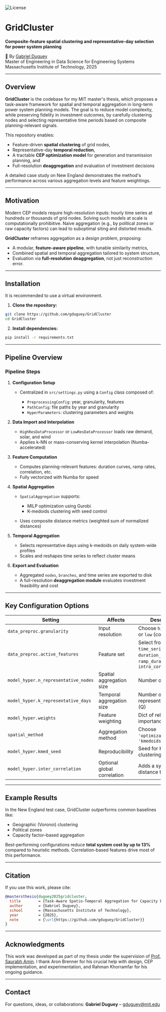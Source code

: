 ![License](https://img.shields.io/badge/license-MIT-blue.svg)

# GridCluster

**Composite-feature spatial clustering and representative-day selection for power system planning**

📍 By [Gabriel Duguey](mailto:gduguey@mit.edu)  
Master of Engineering in Data Science for Engineering Systems  
Massachusetts Institute of Technology, 2025

---

## Overview

**GridCluster** is the codebase for my MIT master's thesis, which proposes a task-aware framework for spatial and temporal aggregation in long-term power system planning models. The goal is to reduce model complexity, while preserving fidelity in investment outcomes, by carefully clustering nodes and selecting representative time periods based on composite planning-relevant signals.

This repository enables:
- Feature-driven **spatial clustering** of grid nodes,
- Representative-day **temporal reduction**,
- A tractable **CEP optimization model** for generation and transmission planning, and
- Full-resolution **deaggregation** and evaluation of investment decisions

A detailed case study on New England demonstrates the method's performance across various aggregation levels and feature weightings.

---

## Motivation

Modern CEP models require high-resolution inputs: hourly time series at hundreds or thousands of grid nodes. Solving such models at scale is computationally prohibitive. Naive aggregation (e.g., by political zones or raw capacity factors) can lead to suboptimal siting and distorted results.

**GridCluster** reframes aggregation as a design problem, proposing:
- A modular, **feature-aware pipeline**, with tunable similarity metrics,
- Combined spatial and temporal aggregation tailored to system structure,
- Evaluation via **full-resolution deaggregation**, not just reconstruction error.

---

## Installation

It is recommended to use a virtual environment.

1. **Clone the repository:**
```bash
git clone https://github.com/gduguey/GridCluster
cd GridCluster
````

2. **Install dependencies:**

```bash
pip install -r requirements.txt
```

---

## Pipeline Overview

### Pipeline Steps

1. **Configuration Setup**

   * Centralized in `src/settings.py` using a `Config` class composed of:

     * `PreprocessingConfig`: year, granularity, features
     * `PathConfig`: file paths by year and granularity
     * `HyperParameters`: clustering parameters and weights

2. **Data Import and Interpolation**

   * `HighResDataProcessor` or `LowResDataProcessor` loads raw demand, solar, and wind
   * Applies k-NN or mass-conserving kernel interpolation (Numba-accelerated)

3. **Feature Computation**

   * Computes planning-relevant features: duration curves, ramp rates, correlation, etc.
   * Fully vectorized with Numba for speed

4. **Spatial Aggregation**

   * `SpatialAggregation` supports:

     * MILP optimization using Gurobi
     * K-medoids clustering with seed control
   * Uses composite distance metrics (weighted sum of normalized distances)

5. **Temporal Aggregation**

   * Selects representative days using k-medoids on daily system-wide profiles
   * Scales and reshapes time series to reflect cluster means

6. **Export and Evaluation**

   * Aggregated `nodes`, `branches`, and time series are exported to disk
   * A full-resolution **deaggregation module** evaluates investment feasibility and cost

---

## Key Configuration Options

| Setting                              | Affects                     | Description                                                                                            |
| ------------------------------------ | --------------------------- | ------------------------------------------------------------------------------------------------------ |
| `data_preproc.granularity`           | Input resolution            | Choose `high` (k-bus) or `low` (county-level)                                                          |
| `data_preproc.active_features`       | Feature set                 | Select from: `position`, `time_series`, `duration_curves`, `ramp_duration_curves`, `intra_correlation` |
| `model_hyper.n_representative_nodes` | Spatial aggregation size    | Number of zones (P)                                                                                    |
| `model_hyper.k_representative_days`  | Temporal aggregation size   | Number of representative days (Q)                                                                      |
| `model_hyper.weights`                | Feature weighting           | Dict of relative feature importance                                                                    |
| `spatial_method`                     | Aggregation method          | Choose `'optimization'` or `'kmedoids'`                                                                |
| `model_hyper.kmed_seed`              | Reproducibility             | Seed for K-medoids clustering                                                                          |
| `model_hyper.inter_correlation`      | Optional global correlation | Adds a system-wide distance term if `True`                                                             |

---

## Example Results

In the New England test case, GridCluster outperforms common baselines like:

* Geographic (Voronoi) clustering
* Political zones
* Capacity factor–based aggregation

Best-performing configurations reduce **total system cost by up to 13%** compared to heuristic methods. Correlation-based features drive most of this performance.

---

## Citation

If you use this work, please cite:

```bibtex
@mastersthesis{duguey2025gridcluster,
  title        = {Task-Aware Spatio-Temporal Aggregation for Capacity Expansion Planning Models},
  author       = {Gabriel Duguey},
  school       = {Massachusetts Institute of Technology},
  year         = {2025},
  note         = {\url{https://github.com/gduguey/GridCluster}}
}
```

---

## Acknowledgments

This work was developed as part of my thesis under the supervision of [Prof. Saurabh Amin](https://cee.mit.edu/people_individual/saurabh-amin/). I thank Aron Brenner for his crucial help with design, CEP implementation, and experimentation, and Rahman Khorramfar for his ongoing guidance.

---

## Contact

For questions, ideas, or collaborations:
**Gabriel Duguey** – [gduguey@mit.edu](mailto:gduguey@mit.edu)

```
